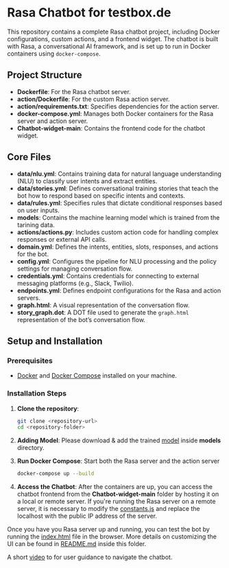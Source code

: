 # Rasa Chatbot for testbox.de

This repository contains a complete Rasa chatbot project, including Docker configurations, custom actions, and a frontend widget. The chatbot is built with Rasa, a conversational AI framework, and is set up to run in Docker containers using `docker-compose`.

## Project Structure

- **Dockerfile**: For the Rasa chatbot server.
- **action/Dockerfile**: For the custom Rasa action server.
- **action/requirements.txt**: Specifies dependencies for the action server.
- **docker-compose.yml**: Manages both Docker containers for the Rasa server and action server.
- **Chatbot-widget-main**: Contains the frontend code for the chatbot widget.

## Core Files

- **data/nlu.yml**: Contains training data for natural language understanding (NLU) to classify user intents and extract entities.
- **data/stories.yml**: Defines conversational training stories that teach the bot how to respond based on specific intents and contexts.
- **data/rules.yml**: Specifies rules that dictate conditional responses based on user inputs.
- **models**: Contains the machine learning model which is trained from the tarining data.
- **actions/actions.py**: Includes custom action code for handling complex responses or external API calls.
- **domain.yml**: Defines the intents, entities, slots, responses, and actions for the bot.
- **config.yml**: Configures the pipeline for NLU processing and the policy settings for managing conversation flow.
- **credentials.yml**: Contains credentials for connecting to external messaging platforms (e.g., Slack, Twilio).
- **endpoints.yml**: Defines endpoint configurations for the Rasa and action servers.
- **graph.html**: A visual representation of the conversation flow.
- **story_graph.dot**: A DOT file used to generate the `graph.html` representation of the bot’s conversation flow.

## Setup and Installation

### Prerequisites

- [Docker](https://docs.docker.com/get-docker/) and [Docker Compose](https://docs.docker.com/compose/install/) installed on your machine.

### Installation Steps

1. **Clone the repository**:
   ```bash
   git clone <repository-url>
   cd <repository-folder>

2. **Adding Model**: Please download & add the trained 
[model](https://drive.google.com/file/d/1hmeU330TpbOvpz01qJZb8ZnJsqShgDMM/view?usp=drive_link) inside **models** directory.

4. **Run Docker Compose**: Start both the Rasa server and the action server
   ```bash
   docker-compose up --build

5. **Access the Chatbot**: After the containers are up, you can access the chatbot frontend from the **Chatbot-widget-main** folder by hosting it on a local or remote server. If you're running the Rasa server on a remote server, it is necessary to modify the [constants.js](Chatbot-Widget-main/static/js/constants.js) and replace the localhost with the public IP address of the server.

Once you have you Rasa server up and running, you can test the bot by running the [index.html](Chatbot-Widget-main/index.html) file in the browser. More details on customizing the UI can be found in [README.md](Chatbot-Widget-main/static/js/constants.js) inside this folder.

A short [video](https://screenrec.com/share/sQSrVwHF28) to for user guidance to navigate the chatbot.
